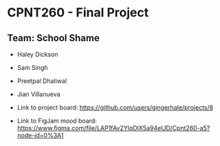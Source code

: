 # CPNT260 - Final Project
## Team: School Shame
- Haley Dickson
- Sam Singh
- Preetpal Dhaliwal
- Jian Villanueva

- Link to project board: https://github.com/users/gingerhale/projects/8
- Link to FigJam mood board: https://www.figma.com/file/LAP1fAv2YlqDIX5a94eIJD/Cpnt260-a5?node-id=0%3A1


